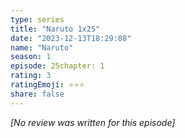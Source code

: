 ```yaml
---
type: series
title: "Naruto 1x25"
date: "2023-12-13T18:29:08"
name: "Naruto"
season: 1
episode: 25chapter: 1
rating: 3
ratingEmoji: ⭐️⭐️⭐️
share: false
---
```


*[No review was written for this episode]*
